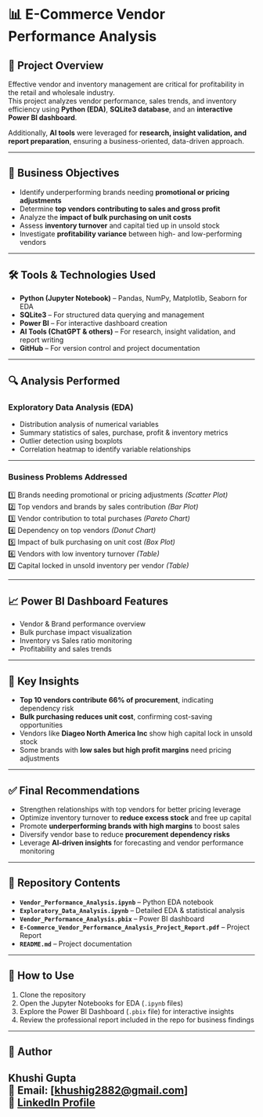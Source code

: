 # 📊 E-Commerce Vendor Performance Analysis  

## 📌 Project Overview  
Effective vendor and inventory management are critical for profitability in the retail and wholesale industry.  
This project analyzes vendor performance, sales trends, and inventory efficiency using **Python (EDA)**, **SQLite3 database**, and an **interactive Power BI dashboard**.  

Additionally, **AI tools** were leveraged for **research, insight validation, and report preparation**, ensuring a business-oriented, data-driven approach.  

---

## 🎯 Business Objectives  
- Identify underperforming brands needing **promotional or pricing adjustments**  
- Determine **top vendors contributing to sales and gross profit**  
- Analyze the **impact of bulk purchasing on unit costs**  
- Assess **inventory turnover** and capital tied up in unsold stock  
- Investigate **profitability variance** between high- and low-performing vendors  

---

## 🛠 Tools & Technologies Used  
- **Python (Jupyter Notebook)** – Pandas, NumPy, Matplotlib, Seaborn for EDA  
- **SQLite3** – For structured data querying and management  
- **Power BI** – For interactive dashboard creation  
- **AI Tools (ChatGPT & others)** – For research, insight validation, and report writing  
- **GitHub** – For version control and project documentation  

---

## 🔍 Analysis Performed  
### Exploratory Data Analysis (EDA)  
- Distribution analysis of numerical variables  
- Summary statistics of sales, purchase, profit & inventory metrics  
- Outlier detection using boxplots  
- Correlation heatmap to identify variable relationships  

---

### Business Problems Addressed  
1️⃣ Brands needing promotional or pricing adjustments *(Scatter Plot)*  
2️⃣ Top vendors and brands by sales contribution *(Bar Plot)*  
3️⃣ Vendor contribution to total purchases *(Pareto Chart)*  
4️⃣ Dependency on top vendors *(Donut Chart)*  
5️⃣ Impact of bulk purchasing on unit cost *(Box Plot)*  
6️⃣ Vendors with low inventory turnover *(Table)*  
7️⃣ Capital locked in unsold inventory per vendor *(Table)*  

---

## 📈 Power BI Dashboard Features  
- Vendor & Brand performance overview  
- Bulk purchase impact visualization  
- Inventory vs Sales ratio monitoring  
- Profitability and sales trends  

---

## 🔑 Key Insights  
- **Top 10 vendors contribute 66% of procurement**, indicating dependency risk  
- **Bulk purchasing reduces unit cost**, confirming cost-saving opportunities  
- Vendors like **Diageo North America Inc** show high capital lock in unsold stock  
- Some brands with **low sales but high profit margins** need pricing adjustments  

---

## ✅ Final Recommendations  
- Strengthen relationships with top vendors for better pricing leverage  
- Optimize inventory turnover to **reduce excess stock** and free up capital  
- Promote **underperforming brands with high margins** to boost sales  
- Diversify vendor base to reduce **procurement dependency risks**  
- Leverage **AI-driven insights** for forecasting and vendor performance monitoring  

---

## 📂 Repository Contents  
- **`Vendor_Performance_Analysis.ipynb`** – Python EDA notebook  
- **`Exploratory_Data_Analysis.ipynb`** – Detailed EDA & statistical analysis  
- **`Vendor_Performance_Analysis.pbix`** – Power BI dashboard
- **`E-Commerce_Vendor_Performance_Analysis_Project_Report.pdf`** – Project Report 
- **`README.md`** – Project documentation  

---

## 🚀 How to Use  
1. Clone the repository  
2. Open the Jupyter Notebooks for EDA (`.ipynb` files)  
3. Explore the Power BI Dashboard (`.pbix` file) for interactive insights  
4. Review the professional report included in the repo for business findings  

---

## 👤 Author  
**Khushi Gupta**  
📧 Email: [khushig2882@gmail.com]  
🔗 [LinkedIn Profile](https://www.linkedin.com/in/khushi-gupta-5892772b6/)  
---
